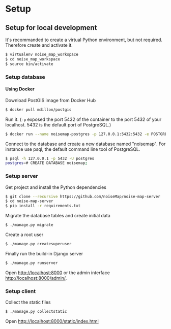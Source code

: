 <h1>Setup</h1>

## Setup for local development

It's recommanded to create a virtual Python environment, but not required. Therefore create and activate it.
```bash
$ virtualenv noise_map_workspace
$ cd noise_map_workspace
$ source bin/activate
```

### Setup database


#### Using Docker

Download PostGIS image from Docker Hub
```bash
$ docker pull mdillon/postgis
```

Run it. (`-p` exposed the port 5432 of the container to the port 5432 of your localhost. 5432 is the default port of PostgreSQL.)
```bash
$ docker run --name noisemap-postgres -p 127.0.0.1:5432:5432 -e POSTGRES_PASSWORD=password -d mdillon/postgis
```

Connect to the database and create a new database named "noisemap". For instance use psql, the default command line tool of PostgreSQL.
```bash
$ psql -h 127.0.0.1 -p 5432 -U postgres
postgres=# CREATE DATABASE noisemap;
```


### Setup server

Get project and install the Python dependencies
```bash
$ git clone --recursive https://github.com/noiseMap/noise-map-server
$ cd noise-map-server
$ pip install -r requirements.txt
```

Migrate the database tables and create initial data
```bash
$ ./manage.py migrate
```

Create a root user
```bash
$ ./manage.py createsuperuser
```

Finally run the build-in Django server
```bash
$ ./manage.py runserver
```

Open [http://localhost:8000](http://localhost:8000) or the admin interface [http://localhost:8000/admin/](http://localhost:8000/admin/).


### Setup client

Collect the static files
```bash
$ ./manage.py collectstatic
```

Open [http://localhost:8000/static/index.html](http://localhost:8000/static/index.html)
